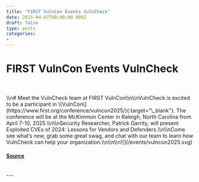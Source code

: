 ```yaml
---
title: "FIRST VulnCon Events VulnCheck"
date: 2025-04-07T00:00:00.000Z
draft: false
type: posts
categories: 
- 
---
```

# FIRST VulnCon Events VulnCheck

<br/>

<br/>
\\n# Meet the VulnCheck team at FIRST VulnCon\\n\\nVulnCheck is excited to be a participant in \[VulnCon\](https://www.first.org/conference/vulncon2025/){:target="\_blank"}. The conference will be at the McKimmon Center in Raleigh, North Carolina from April 7-10, 2025.\\n\\nSecurity Researcher, Patrick Garrity, will present Exploited CVEs of 2024: Lessons for Vendors and Defenders.\\n\\nCome see what’s new, grab some great swag, and chat with our team to learn how VulnCheck can help your organization.\\n\\n\\n![](/events/vulncon2025.svg)

#### [Source](https://vulncheck.com/blog/first-vulncon2025)

<br/>
---
